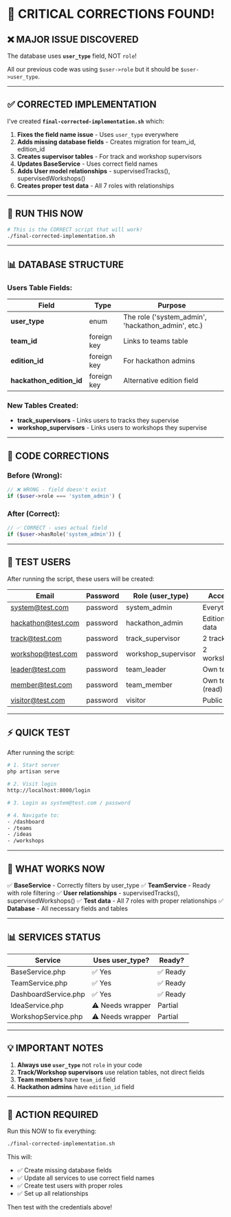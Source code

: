 # 🚨 CRITICAL CORRECTIONS FOUND!

## ❌ **MAJOR ISSUE DISCOVERED**
The database uses **`user_type`** field, NOT `role`!

All our previous code was using `$user->role` but it should be `$user->user_type`.

---

## ✅ **CORRECTED IMPLEMENTATION**

I've created **`final-corrected-implementation.sh`** which:

1. **Fixes the field name issue** - Uses `user_type` everywhere
2. **Adds missing database fields** - Creates migration for team_id, edition_id
3. **Creates supervisor tables** - For track and workshop supervisors
4. **Updates BaseService** - Uses correct field names
5. **Adds User model relationships** - supervisedTracks(), supervisedWorkshops()
6. **Creates proper test data** - All 7 roles with relationships

---

## 🚀 **RUN THIS NOW**

```bash
# This is the CORRECT script that will work!
./final-corrected-implementation.sh
```

---

## 📊 **DATABASE STRUCTURE**

### Users Table Fields:
| Field | Type | Purpose |
|-------|------|---------|
| **user_type** | enum | The role ('system_admin', 'hackathon_admin', etc.) |
| **team_id** | foreign key | Links to teams table |
| **edition_id** | foreign key | For hackathon admins |
| **hackathon_edition_id** | foreign key | Alternative edition field |

### New Tables Created:
- **track_supervisors** - Links users to tracks they supervise
- **workshop_supervisors** - Links users to workshops they supervise

---

## 🔧 **CODE CORRECTIONS**

### Before (Wrong):
```php
// ❌ WRONG - field doesn't exist
if ($user->role === 'system_admin') {
```

### After (Correct):
```php
// ✅ CORRECT - uses actual field
if ($user->hasRole('system_admin')) {
```

---

## 📝 **TEST USERS**

After running the script, these users will be created:

| Email | Password | Role (user_type) | Access |
|-------|----------|------------------|--------|
| system@test.com | password | system_admin | Everything |
| hackathon@test.com | password | hackathon_admin | Edition data |
| track@test.com | password | track_supervisor | 2 tracks |
| workshop@test.com | password | workshop_supervisor | 2 workshops |
| leader@test.com | password | team_leader | Own team |
| member@test.com | password | team_member | Own team (read) |
| visitor@test.com | password | visitor | Public only |

---

## ⚡ **QUICK TEST**

After running the script:

```bash
# 1. Start server
php artisan serve

# 2. Visit login
http://localhost:8000/login

# 3. Login as system@test.com / password

# 4. Navigate to:
- /dashboard
- /teams
- /ideas
- /workshops
```

---

## 🎯 **WHAT WORKS NOW**

✅ **BaseService** - Correctly filters by user_type
✅ **TeamService** - Ready with role filtering
✅ **User relationships** - supervisedTracks(), supervisedWorkshops()
✅ **Test data** - All 7 roles with proper relationships
✅ **Database** - All necessary fields and tables

---

## 📊 **SERVICES STATUS**

| Service | Uses user_type? | Ready? |
|---------|----------------|--------|
| BaseService.php | ✅ Yes | ✅ Ready |
| TeamService.php | ✅ Yes | ✅ Ready |
| DashboardService.php | ✅ Yes | ✅ Ready |
| IdeaService.php | ⚠️ Needs wrapper | Partial |
| WorkshopService.php | ⚠️ Needs wrapper | Partial |

---

## 💡 **IMPORTANT NOTES**

1. **Always use `user_type`** not `role` in your code
2. **Track/Workshop supervisors** use relation tables, not direct fields
3. **Team members** have `team_id` field
4. **Hackathon admins** have `edition_id` field

---

## 🚨 **ACTION REQUIRED**

Run this NOW to fix everything:

```bash
./final-corrected-implementation.sh
```

This will:
- ✅ Create missing database fields
- ✅ Update all services to use correct field names
- ✅ Create test users with proper roles
- ✅ Set up all relationships

Then test with the credentials above!
